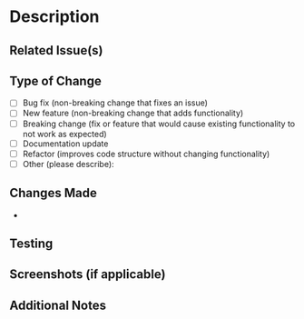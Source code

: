 # Description

<!-- Clearly describe the purpose of this PR and the changes it introduces. -->

## Related Issue(s)

<!-- Reference any related issues (e.g., "Fixes #123", "Related to #456"). -->

## Type of Change

<!-- Check the relevant box with `[x]`. -->

- [ ] Bug fix (non-breaking change that fixes an issue)
- [ ] New feature (non-breaking change that adds functionality)
- [ ] Breaking change (fix or feature that would cause existing functionality to not work as expected)
- [ ] Documentation update
- [ ] Refactor (improves code structure without changing functionality)
- [ ] Other (please describe):

## Changes Made

<!-- Provide a detailed list of changes. -->

-

## Testing

<!-- Describe how you tested your changes (unit tests, manual testing, etc.). -->

## Screenshots (if applicable)

<!-- Add screenshots to help explain visual changes (UI/UX changes, etc.). -->

## Additional Notes

<!-- Add any other relevant information, concerns, or comments. -->
